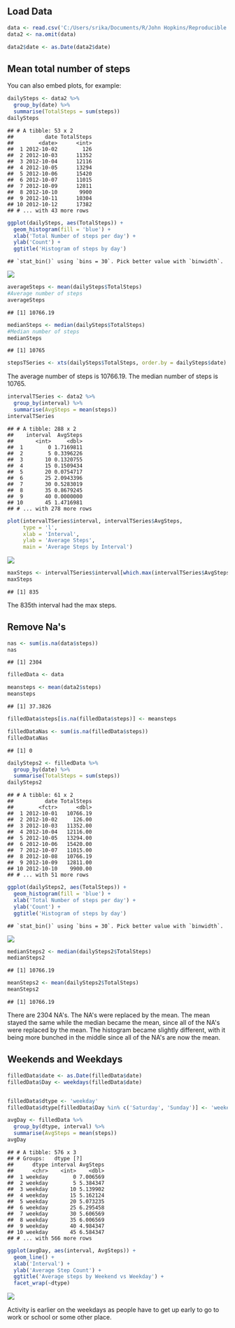 Load Data
---------

``` r
data <- read.csv('C:/Users/srika/Documents/R/John Hopkins/Reproducible Research/activity.csv', header = TRUE)
data2 <- na.omit(data)

data2$date <- as.Date(data2$date)
```

Mean total number of steps
--------------------------

You can also embed plots, for example:

``` r
dailySteps <- data2 %>%
  group_by(date) %>%
  summarise(TotalSteps = sum(steps))
dailySteps
```

    ## # A tibble: 53 x 2
    ##          date TotalSteps
    ##        <date>      <int>
    ##  1 2012-10-02        126
    ##  2 2012-10-03      11352
    ##  3 2012-10-04      12116
    ##  4 2012-10-05      13294
    ##  5 2012-10-06      15420
    ##  6 2012-10-07      11015
    ##  7 2012-10-09      12811
    ##  8 2012-10-10       9900
    ##  9 2012-10-11      10304
    ## 10 2012-10-12      17382
    ## # ... with 43 more rows

``` r
ggplot(dailySteps, aes(TotalSteps)) +
  geom_histogram(fill = 'blue') +
  xlab('Total Number of steps per day') +
  ylab('Count') +
  ggtitle('Histogram of steps by day')
```

    ## `stat_bin()` using `bins = 30`. Pick better value with `binwidth`.

![](PA1_template_files/figure-markdown_github/mean1-1.png)<!-- -->

``` r
averageSteps <- mean(dailySteps$TotalSteps)
#Average number of steps
averageSteps
```

    ## [1] 10766.19

``` r
medianSteps <- median(dailySteps$TotalSteps)
#Median number of steps
medianSteps
```

    ## [1] 10765

``` r
stepsTSeries <- xts(dailySteps$TotalSteps, order.by = dailySteps$date)
```

The average number of steps is 10766.19. The median number of steps is 10765.

``` r
intervalTSeries <- data2 %>%
  group_by(interval) %>%
  summarise(AvgSteps = mean(steps))
intervalTSeries
```

    ## # A tibble: 288 x 2
    ##    interval  AvgSteps
    ##       <int>     <dbl>
    ##  1        0 1.7169811
    ##  2        5 0.3396226
    ##  3       10 0.1320755
    ##  4       15 0.1509434
    ##  5       20 0.0754717
    ##  6       25 2.0943396
    ##  7       30 0.5283019
    ##  8       35 0.8679245
    ##  9       40 0.0000000
    ## 10       45 1.4716981
    ## # ... with 278 more rows

``` r
plot(intervalTSeries$interval, intervalTSeries$AvgSteps,
     type = 'l',
     xlab = 'Interval',
     ylab = 'Average Steps',
     main = 'Average Steps by Interval')
```

![](PA1_template_files/figure-markdown_github/average%20daily%20pattern-1.png)<!-- -->

``` r
maxSteps <- intervalTSeries$interval[which.max(intervalTSeries$AvgSteps)]
maxSteps
```

    ## [1] 835

The 835th interval had the max steps.

Remove Na's
-----------

``` r
nas <- sum(is.na(data$steps))
nas
```

    ## [1] 2304

``` r
filledData <- data

meansteps <- mean(data2$steps)
meansteps
```

    ## [1] 37.3826

``` r
filledData$steps[is.na(filledData$steps)] <- meansteps

filledDataNas <- sum(is.na(filledData$steps))
filledDataNas
```

    ## [1] 0

``` r
dailySteps2 <- filledData %>%
  group_by(date) %>%
  summarise(TotalSteps = sum(steps))
dailySteps2
```

    ## # A tibble: 61 x 2
    ##          date TotalSteps
    ##        <fctr>      <dbl>
    ##  1 2012-10-01   10766.19
    ##  2 2012-10-02     126.00
    ##  3 2012-10-03   11352.00
    ##  4 2012-10-04   12116.00
    ##  5 2012-10-05   13294.00
    ##  6 2012-10-06   15420.00
    ##  7 2012-10-07   11015.00
    ##  8 2012-10-08   10766.19
    ##  9 2012-10-09   12811.00
    ## 10 2012-10-10    9900.00
    ## # ... with 51 more rows

``` r
ggplot(dailySteps2, aes(TotalSteps)) +
  geom_histogram(fill = 'blue') +
  xlab('Total Number of steps per day') +
  ylab('Count') +
  ggtitle('Histogram of steps by day')
```

    ## `stat_bin()` using `bins = 30`. Pick better value with `binwidth`.

![](PA1_template_files/figure-markdown_github/NA-1.png)<!-- -->

``` r
medianSteps2 <- median(dailySteps2$TotalSteps)
medianSteps2
```

    ## [1] 10766.19

``` r
meanSteps2 <- mean(dailySteps2$TotalSteps)
meanSteps2
```

    ## [1] 10766.19

There are 2304 NA's. The NA's were replaced by the mean. The mean stayed the same while the median became the mean, since all of the NA's were replaced by the mean. The histogram became slightly different, with it being more bunched in the middle since all of the NA's are now the mean.

Weekends and Weekdays
---------------------

``` r
filledData$date <- as.Date(filledData$date)
filledData$Day <- weekdays(filledData$date)


filledData$dtype <- 'weekday'
filledData$dtype[filledData$Day %in% c('Saturday', 'Sunday')] <- 'weekend'

avgDay <- filledData %>%
  group_by(dtype, interval) %>%
  summarise(AvgSteps = mean(steps))
avgDay
```

    ## # A tibble: 576 x 3
    ## # Groups:   dtype [?]
    ##      dtype interval AvgSteps
    ##      <chr>    <int>    <dbl>
    ##  1 weekday        0 7.006569
    ##  2 weekday        5 5.384347
    ##  3 weekday       10 5.139902
    ##  4 weekday       15 5.162124
    ##  5 weekday       20 5.073235
    ##  6 weekday       25 6.295458
    ##  7 weekday       30 5.606569
    ##  8 weekday       35 6.006569
    ##  9 weekday       40 4.984347
    ## 10 weekday       45 6.584347
    ## # ... with 566 more rows

``` r
ggplot(avgDay, aes(interval, AvgSteps)) +
  geom_line() + 
  xlab('Interval') +
  ylab('Average Step Count') +
  ggtitle('Average steps by Weekend vs Weekday') +
  facet_wrap(~dtype)
```

![](PA1_template_files/figure-markdown_github/weekdays-1.png)<!-- -->

Activity is earlier on the weekdays as people have to get up early to go to work or school or some other place.
